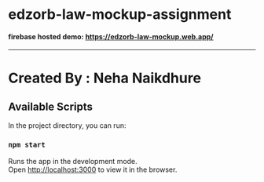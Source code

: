 # edzorb-law-mockup-assignment
#### firebase hosted demo: https://edzorb-law-mockup.web.app/

---


# Created By : Neha Naikdhure
## Available Scripts

In the project directory, you can run:

### `npm start`

Runs the app in the development mode.\
Open [http://localhost:3000](http://localhost:3000) to view it in the browser.